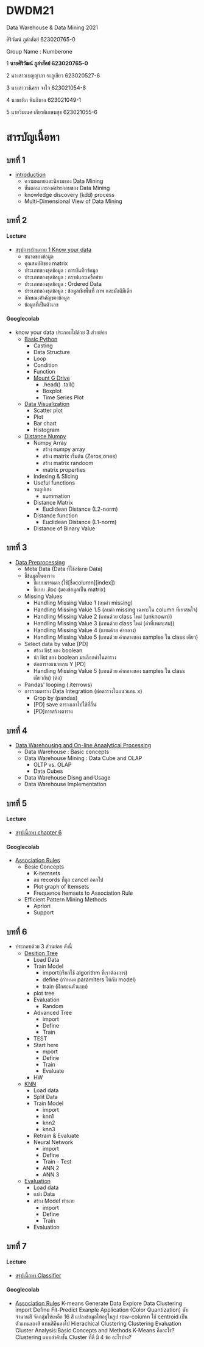 # DWDM21
Data Warehouse &amp; Data Mining 2021

ศิริวัฒน์ ภูลำสัตย์ 623020765-0

Group Name : Numberone

1 **นายศิริวัฒน์ ภูลำสัตย์ 623020765-0**

2 นางสาวเบญญาภา ระภูเขียว 623020527-6

3 นางสาววนิศรา จงใจ 623021054-8

4 นายธนิก พิมภิบาล 623021049-1	

5 นายวิฆเนศ เกียรติเกษมสุข 623021055-6	

# สารบัญเนื้อหา
## บทที่ 1
* [introduction](https://github.com/siriwat-heart/DWDM21/blob/main/HW1)
  * ความหมายเเละนิยามของ Data Mining
  * ขั้นตอนเเละองค์ประกอบของ Data Mining
  * knowledge discovery (kdd) process
  * Multi-Dimensional View of Data Mining
## บทที่ 2
#### Lecture
   * [สรุปการบ้านคาบ 1 Know your data](https://github.com/siriwat-heart/DWDM21/blob/main/HW2.1)
     * ขนาดของข้อมูล
     * คุณสมบัติของ matrix
     * ประเภทของชุดข้อมูล : การบันทึกข้อมูล
     * ประเภทของชุดข้อมูล : กราฟเเละเครือข่าย
     * ประเภทของชุดข้อมูล : Ordered Data
     * ประเภทของชุดข้อมูล : ข้อมูลเชิงพื้นที่ ภาพ เเละมัลติมีเดีย
     * ลักษณะสำคัญของข้อมูล
     * ข้อมูลที่เป็นตัวเลข
#### Googlecolab  
   * know your data ประกอบไปด้วย 3 ส่วยย่อย
     * [Basic Python](https://github.com/siriwat-heart/DWDM21/blob/main/Data101(chapter2).ipynb)
       * Casting
       * Data Structure
       * Loop
       * Condition
       * Function
       * [Mount G Drive](https://github.com/siriwat-heart/DWDM21/blob/main/Data102_(Chapter2).ipynb)
         * .head() .tail() 
         * Boxplot
         * Time Series Plot
     * [Data Visualization](https://github.com/siriwat-heart/DWDM21/blob/main/Data_Visualization.ipynb)
       * Scatter plot
       * Plot
       * Bar chart
       * Histogram
     * [Distance Numpy](https://github.com/siriwat-heart/DWDM21/blob/main/Distance_Numpy.ipynb)
       * Numpy Array
         * สร้าง numpy array
         * สร้าง matrix เริ่มต้น (Zeros,ones)
         * สร้าง matrix randoom
         * matrix properties
       * Indexing & Slicing
       * Useful functions
       * วนลูปเอง
         * summation
       * Distance Matrix
         * Euclidean Distance (L2-norm)
       * Distance function
         * Euclidean Distance (L1-norm)
       * Distance of Binary Value
## บทที่ 3 
   * [Data Preprocessing](https://github.com/siriwat-heart/DWDM21/blob/main/Data_Preprocessing(Chapter3).ipynb)
     * Meta Data (Data ที่ใช้อธิบาย Data)
     * ชี้ข้อมูลในตาราง 
       * ชี้แบบธรรมดา (ใช้[ชื่อcolumn][index])
       * ชี้แบบ .iloc (มองข้อมูลเป็น matrix)
     * Missing Values
       * Handling Missing Value 1 (ลบค่า missing)
       * Handling Missing Value 1.5 (ลบค่า missing เฉพาะใน column ที่เราสนใจ)
       * Handling Missing Value 2 (แทนด้วย class ใหม่ (unknown))
       * Handling Missing Value 3 (แทนด้วย class ใหม่ (ค่าที่เหมาะสม))
       * Handling Missing Value 4 (เเทนด้วย ค่ากลาง)
       * Handling Missing Value 5 (แทนด้วย ค่ากลางของ samples ใน class เดียว)
     * Select data by value [PD]
       * สร้าง list ของ boolean
       * นำ list ของ boolean มาเลือกค่าในตาราง
       * ต่อตารางแนวแกน Y [PD]
       * Handling Missing Value 5 (แทนด้วย ค่ากลางของ samples ใน class เดียวกัน) (ต่อ)
     * Pandas' looping (.iterrows)
     * การรวมตาราง Data Integration (ต่อตารางในแนวแกน x)
        * Grop by (pandas) 
        * [PD] save ตารางเอาไปใช้ที่อื่น
        * [PD]การสร้างตาราง
## บทที่ 4
   * [Data Warehousing and On-line Anaalytical Processing](https://github.com/siriwat-heart/DWDM21/blob/main/Chapter_4.pdf)
     * Data Warehouse : Basic concepts
     * Data Warehouse Mining : Data Cube and OLAP
       * OLTP vs. OLAP
       * Data Cubes
     * Data Warehouse Disng and Usage
     * Data Warehouse Implementation
## บทที่ 5
#### Lecture
   * [สรุปเนื้อหา chapter 6](https://github.com/siriwat-heart/DWDM21/blob/main/Chapter_6.pdf)
#### Googlecolab  
   * [Association Rules](https://github.com/siriwat-heart/DWDM21/blob/main/Chapter_6_Association_Rules.ipynb)
     * Besic Concepts
       * K-itemsets
       * ลบ records ที่ถูก cancel ออกไป
       * Plot graph of Itemsets
       * Frequence Itemsets to Association Rule
     * Efficient Pattern Mining Methods
       * Apriori
       * Support
## บทที่ 6
   * ประกอบด้วย 3 ส่วนย่อย ดังนี้
     * [Desition Tree](https://github.com/siriwat-heart/DWDM21/blob/main/Chap7_Classification_(Evaluation).ipynb)
       * Load Data
       * Train Model
         * import(เรียกใช้ algorithm ที่เราต้องการ)
         * define (กำหนด paramiters ให้กับ model)
         * train (ฝึกสอนตัวแบบ)
       * plot tree
       * Evaluation
         * Random
       * Advanced Tree
         * import
         * Define
         * Train
       * TEST
       * Start here
         * mport
         * Define
         * Train
         * Evaluate
       * HW
     * [KNN](https://github.com/siriwat-heart/DWDM21/blob/main/Chap7_Classification_(KNN_NN).ipynb)
       * Load data
       * Split Data
       * Train Model
         * import
         * knn1
         * knn2
         * knn3 
       * Retrain & Evaluate
       * Neural Network
         * import
         * Define
         * Train - Test
         * ANN 2
         * ANN 3
     * [Evaluation](https://github.com/siriwat-heart/DWDM21/blob/main/Chap7_Classification_(Evaluation).ipynb)
       * Load data
       * เเบ่ง Data
       * สร้าง Model ทำนาย
         * import
         * Define
         * Train
       * Evaluation
## บทที่ 7
#### Lecture
   * [สรุปเนื้อหา Classifier](https://github.com/siriwat-heart/DWDM21/blob/main/Chapter_8_Classifier.ipynb)
#### Googlecolab  
  
  
  * [Association Rules](https://github.com/siriwat-heart/DWDM21/blob/main/Chapter_6_Association_Rules.ipynb)
     K-means
Generate Data
Explore Data
Clustering
import
Define
Fit-Predict
Exanple Application (Color Quantization)
นับจำนวนสี
จัดกลุ่มให้เหลือ 16 สี
แปลงข้อมูลให้อยู่ในรูป row-column
ใช้ centroid เป็นตัวแทนของสี
แทนสีคืนลงไป
Hierachical Clustering
Clustering Evaluation
Cluster Analysis:Basic Concepts and Methods
K-Means คืออะไร?
Clustering แบบลำดับชั้น
Cluster ที่ดี มี 4 ข้อ อะไรบ้าง?






